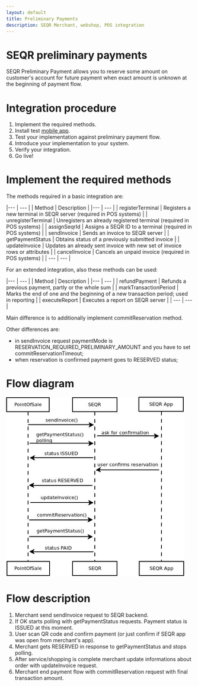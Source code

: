 ```yaml
---
layout: default
title: Preliminary Payments
description: SEQR Merchant, webshop, POS integration
---
```


# SEQR preliminary payments

SEQR Preliminary Payment allows you to reserve some amount on customer's account for future payment when exact amount is unknown at the beginning of payment flow.

# Integration procedure

1. Implement the required methods.
2. Install test [mobile app](/app/).
3. Test your implementation against preliminary payment flow.
4. Introduce your implementation to your system.
5. Verify your integration.
6. Go live!

# Implement the required methods


The methods required in a basic integration are:

|--- | --- |
|  Method | Description |
|--- | --- |
| registerTerminal | Registers a new terminal in SEQR server (required in POS systems) |
| unregisterTerminal | Unregisters an already registered terminal (required in POS systems) |
| assignSeqrId | Assigns a SEQR ID to a terminal (required in POS systems) |
| sendInvoice | Sends an invoice to SEQR server |
| getPaymentStatus | Obtains status of a previously submitted invoice |
| updateInvoice | Updates an already sent invoice with new set of invoice rows or attributes |
| cancelInvoice | Cancels an unpaid invoice (required in POS systems) |
| --- | --- |


For an extended integration, also these methods can be used:

|--- | --- |
|  Method | Description |
|--- | --- |
| refundPayment | Refunds a previous payment, partly or the whole sum |
| markTransactionPeriod | Marks the end of one and the beginning of a new transaction period; used in reporting |
| executeReport | Executes a report on SEQR server |
| --- | --- |


Main difference is to additionally implement commitReservation method.

Other differences are:

* in sendInvoice request paymentMode is RESERVATION_REQUIRED_PRELIMINARY_AMOUNT and you have to set commitReservationTimeout;
* when reservation is confirmed payment goes to RESERVED status;

# Flow diagram

<img src="/assets/images/prepin/prepinflow.jpeg" />


# Flow description

1. Merchant send sendInvoice request to SEQR backend.
2. If OK starts polling with getPaymentStatus requests. Payment status is ISSUED at this moment.
3. User scan QR code and confirm payment (or just confirm if SEQR app was open from merchant's app).
4. Merchant gets RESERVED in response to getPaymentStatus and stops polling.
5. After service/shopping is complete merchant update informations about order with updateInvoice request.
6. Merchant end payment flow with commitReservation request with final transaction amount.  